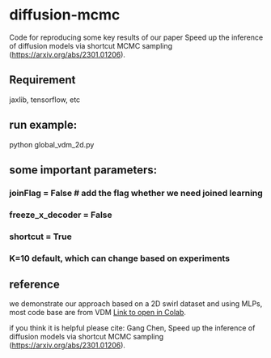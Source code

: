 # diffusion-mcmc
Code for reproducing some key results of our paper Speed up the inference of diffusion models via shortcut MCMC sampling (https://arxiv.org/abs/2301.01206).

## Requirement
jaxlib, tensorflow, etc

## run example:

python global_vdm_2d.py

## some important parameters:
### joinFlag = False # add the flag whether we need joined learning
### freeze_x_decoder = False
### shortcut = True
### K=10 default, which can change based on experiments


## reference
we demonstrate our approach based on a 2D swirl dataset and using MLPs, most code base are from VDM [Link to open in Colab](https://colab.research.google.com/github/google-research/vdm/blob/main/colab/2D_VDM_Example.ipynb).

if you think it is helpful please cite:
Gang Chen, Speed up the inference of diffusion models via shortcut MCMC sampling (https://arxiv.org/abs/2301.01206).
